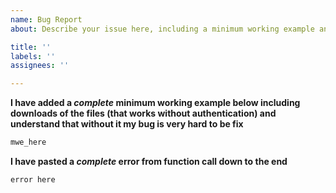 ```yaml
---
name: Bug Report
about: Describe your issue here, including a minimum working example and all file downloads without authentication. We have limited time, so only easily reproduced issues can be fixed quickly.

title: ''
labels: ''
assignees: ''

---
```


__I have added a _complete_ minimum working example below including downloads of the files (that works without authentication)  and understand that without it my bug is very hard to be fix__

```julia
mwe_here
```

__I have pasted a _complete_ error from function call down to the end__
```julia
error here
```
